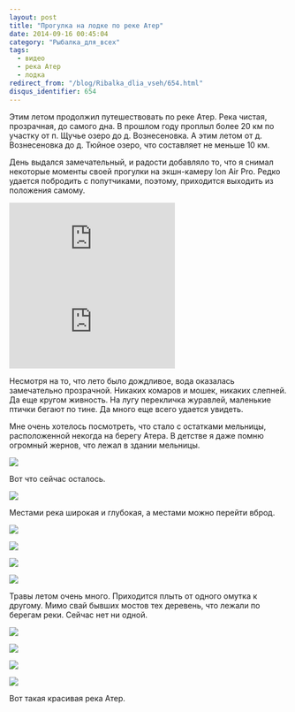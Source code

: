 ```yaml
---
layout: post
title: "Прогулка на лодке по реке Атер"
date: 2014-09-16 00:45:04
category: "Рыбалка_для_всех"
tags:
  - видео
  - река Атер
  - лодка
redirect_from: "/blog/Ribalka_dlia_vseh/654.html"
disqus_identifier: 654
---
```

Этим летом продолжил путешествовать по реке Атер. Река чистая,
прозрачная, до самого дна. В прошлом году проплыл более 20 км по участку
от п. Щучье озеро до д. Вознесеновка. А этим летом от д. Вознесеновка до
д. Тюйное озеро, что составляет не меньше 10 км.

День выдался замечательный, и радости добавляло то, что я снимал
некоторые моменты своей прогулки на экшн-камеру Ion Air Pro. Редко
удается побродить с попутчиками, поэтому, приходится выходить из
положения самому.

<div class="video">
  <iframe src="https://www.youtube.com/embed/tpIOzuomk2I" frameborder="0" allowfullscreen></iframe>
</div>

<div class="video">
  <iframe src="https://www.youtube.com/embed/cyLDGtiu6vM" frameborder="0" allowfullscreen></iframe>
</div>

Несмотря на то, что лето было дождливое, вода оказалась замечательно
прозрачной. Никаких комаров и мошек, никаких слепней. Да еще кругом
живность. На лугу перекличка журавлей, маленькие птички бегают по тине.
Да много еще всего удается увидеть.

Мне очень хотелось посмотреть, что стало с остатками мельницы,
расположенной некогда на берегу Атера. В детстве я даже помню огромный
жернов, что лежал в здании мельницы.

![](http://img-fotki.yandex.ru/get/6734/13906080.44/0_9a41d_7ab8d6cc_XXL.jpg)

Вот что сейчас осталось.

![](http://img-fotki.yandex.ru/get/6825/13906080.44/0_9a41e_558d3036_XXL.jpg)

Местами река широкая и глубокая, а местами можно перейти вброд.

![](http://img-fotki.yandex.ru/get/6832/13906080.44/0_9a41f_a6cccd8d_XXL.jpg)

![](http://img-fotki.yandex.ru/get/6832/13906080.44/0_9a420_a2c9ad43_XXL.jpg)

![](http://img-fotki.yandex.ru/get/6812/13906080.44/0_9a421_238464fd_XXL.jpg)

![](http://img-fotki.yandex.ru/get/6844/13906080.44/0_9a422_38a425a4_XXL.jpg)

Травы летом очень много. Приходится плыть от одного омутка к другому.
Мимо свай бывших мостов тех деревень, что лежали по берегам реки. Сейчас
нет ни одной.

![](http://img-fotki.yandex.ru/get/6743/13906080.44/0_9a423_6ea9dc45_XXL.jpg)

![](http://img-fotki.yandex.ru/get/6738/13906080.44/0_9a424_9ff37569_XXL.jpg)

![](http://img-fotki.yandex.ru/get/6828/13906080.44/0_9a425_7c4a13d9_XXL.jpg)

![](http://img-fotki.yandex.ru/get/6738/13906080.44/0_9a426_9869de26_XXL.jpg)

Вот такая красивая река Атер.

